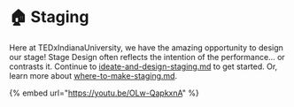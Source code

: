 # 🏠 Staging

Here at TEDxIndianaUniversity, we have the amazing opportunity to design our stage! Stage Design often reflects the intention of the performance... or contrasts it. Continue to [ideate-and-design-staging.md](ideate-and-design-staging.md "mention") to get started. Or, learn more about [where-to-make-staging.md](where-to-make-staging.md "mention").

{% embed url="https://youtu.be/OLw-QapkxnA" %}
